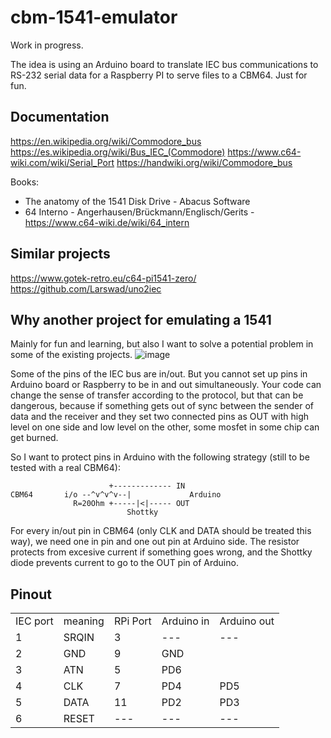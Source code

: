 # cbm-1541-emulator
Work in progress.

The idea is using an Arduino board to translate IEC bus communications to RS-232 serial data for a Raspberry PI to serve files to a CBM64.
Just for fun.

## Documentation
https://en.wikipedia.org/wiki/Commodore_bus
https://es.wikipedia.org/wiki/Bus_IEC_(Commodore)
https://www.c64-wiki.com/wiki/Serial_Port
https://handwiki.org/wiki/Commodore_bus

Books: 
- The anatomy of the 1541 Disk Drive - Abacus Software
- 64 Interno - Angerhausen/Brückmann/Englisch/Gerits - https://www.c64-wiki.de/wiki/64_intern

## Similar projects
https://www.gotek-retro.eu/c64-pi1541-zero/
https://github.com/Larswad/uno2iec

## Why another project for emulating a 1541
Mainly for fun and learning, but also I want to solve a potential problem in some of the existing projects. 
![image](https://github.com/user-attachments/assets/f7809e8d-5d22-4d3e-ad4d-c84580bcdee0)

Some of the pins of the IEC bus are in/out. But you cannot set up pins in Arduino board or Raspberry to be in and out simultaneously. Your code can change the sense of transfer according to the protocol, but that can be dangerous, because if something gets out of sync between the sender of data and the receiver and they set two connected pins as OUT with high level on one side and low level on the other, some mosfet in some chip can get burned.

So I want to protect pins in Arduino with the following strategy (still to be tested with a real CBM64):
```
		              +------------- IN     
CBM64		i/o --^v^v^v--|			    Arduino
		      R=20Ohm +-----|<|----- OUT
		                  Shottky
```
For every in/out pin in CBM64 (only CLK and DATA should be treated this way), we need one in pin and one out pin at Arduino side. The resistor protects from excesive current if something goes wrong, and the Shottky diode prevents current to go to the OUT pin of Arduino.

## Pinout
|     |     |     |     |     |
| --- | --- | --- | --- | --- |
| IEC port | meaning | RPi Port | Arduino in | Arduino out |
| 1   | SRQIN | 3   | \--- | \--- |
| 2   | GND | 9   | GND |     |
| 3   | ATN | 5   | PD6 |     |
| 4   | CLK | 7   | PD4 | PD5 |
| 5   | DATA | 11  | PD2 | PD3 |
| 6   | RESET | \--- | \--- | \--- |

